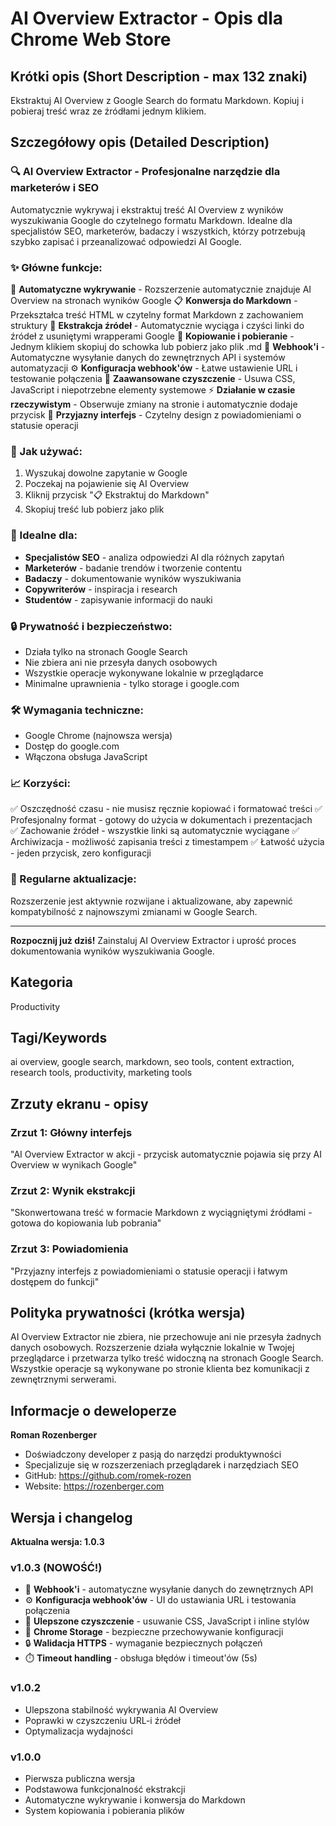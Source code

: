 # AI Overview Extractor - Opis dla Chrome Web Store

## Krótki opis (Short Description - max 132 znaki)
Ekstraktuj AI Overview z Google Search do formatu Markdown. Kopiuj i pobieraj treść wraz ze źródłami jednym klikiem.

## Szczegółowy opis (Detailed Description)

### 🔍 AI Overview Extractor - Profesjonalne narzędzie dla marketerów i SEO

Automatycznie wykrywaj i ekstraktuj treść AI Overview z wyników wyszukiwania Google do czytelnego formatu Markdown. Idealne dla specjalistów SEO, marketerów, badaczy i wszystkich, którzy potrzebują szybko zapisać i przeanalizować odpowiedzi AI Google.

### ✨ Główne funkcje:

🎯 **Automatyczne wykrywanie** - Rozszerzenie automatycznie znajduje AI Overview na stronach wyników Google
📋 **Konwersja do Markdown** - Przekształca treść HTML w czytelny format Markdown z zachowaniem struktury
🔗 **Ekstrakcja źródeł** - Automatycznie wyciąga i czyści linki do źródeł z usuniętymi wrapperami Google
💾 **Kopiowanie i pobieranie** - Jednym klikiem skopiuj do schowka lub pobierz jako plik .md
🚀 **Webhook'i** - Automatyczne wysyłanie danych do zewnętrznych API i systemów automatyzacji
⚙️ **Konfiguracja webhook'ów** - Łatwe ustawienie URL i testowanie połączenia
🧹 **Zaawansowane czyszczenie** - Usuwa CSS, JavaScript i niepotrzebne elementy systemowe
⚡ **Działanie w czasie rzeczywistym** - Obserwuje zmiany na stronie i automatycznie dodaje przycisk
🎨 **Przyjazny interfejs** - Czytelny design z powiadomieniami o statusie operacji

### 🚀 Jak używać:

1. Wyszukaj dowolne zapytanie w Google
2. Poczekaj na pojawienie się AI Overview
3. Kliknij przycisk "📋 Ekstraktuj do Markdown"
4. Skopiuj treść lub pobierz jako plik

### 💼 Idealne dla:

- **Specjalistów SEO** - analiza odpowiedzi AI dla różnych zapytań
- **Marketerów** - badanie trendów i tworzenie contentu
- **Badaczy** - dokumentowanie wyników wyszukiwania
- **Copywriterów** - inspiracja i research
- **Studentów** - zapisywanie informacji do nauki

### 🔒 Prywatność i bezpieczeństwo:

- Działa tylko na stronach Google Search
- Nie zbiera ani nie przesyła danych osobowych
- Wszystkie operacje wykonywane lokalnie w przeglądarce
- Minimalne uprawnienia - tylko storage i google.com

### 🛠️ Wymagania techniczne:

- Google Chrome (najnowsza wersja)
- Dostęp do google.com
- Włączona obsługa JavaScript

### 📈 Korzyści:

✅ Oszczędność czasu - nie musisz ręcznie kopiować i formatować treści
✅ Profesjonalny format - gotowy do użycia w dokumentach i prezentacjach  
✅ Zachowanie źródeł - wszystkie linki są automatycznie wyciągane
✅ Archiwizacja - możliwość zapisania treści z timestampem
✅ Łatwość użycia - jeden przycisk, zero konfiguracji

### 🔄 Regularne aktualizacje:

Rozszerzenie jest aktywnie rozwijane i aktualizowane, aby zapewnić kompatybilność z najnowszymi zmianami w Google Search.

---

**Rozpocznij już dziś!** Zainstaluj AI Overview Extractor i uprość proces dokumentowania wyników wyszukiwania Google.

## Kategoria
Productivity

## Tagi/Keywords
ai overview, google search, markdown, seo tools, content extraction, research tools, productivity, marketing tools

## Zrzuty ekranu - opisy

### Zrzut 1: Główny interfejs
"AI Overview Extractor w akcji - przycisk automatycznie pojawia się przy AI Overview w wynikach Google"

### Zrzut 2: Wynik ekstrakcji  
"Skonwertowana treść w formacie Markdown z wyciągniętymi źródłami - gotowa do kopiowania lub pobrania"

### Zrzut 3: Powiadomienia
"Przyjazny interfejs z powiadomieniami o statusie operacji i łatwym dostępem do funkcji"

## Polityka prywatności (krótka wersja)

AI Overview Extractor nie zbiera, nie przechowuje ani nie przesyła żadnych danych osobowych. Rozszerzenie działa wyłącznie lokalnie w Twojej przeglądarce i przetwarza tylko treść widoczną na stronach Google Search. Wszystkie operacje są wykonywane po stronie klienta bez komunikacji z zewnętrznymi serwerami.

## Informacje o deweloperze

**Roman Rozenberger**
- Doświadczony developer z pasją do narzędzi produktywności
- Specjalizuje się w rozszerzeniach przeglądarek i narzędziach SEO
- GitHub: https://github.com/romek-rozen
- Website: https://rozenberger.com

## Wersja i changelog

**Aktualna wersja: 1.0.3**

### v1.0.3 (NOWOŚĆ!)
- 🚀 **Webhook'i** - automatyczne wysyłanie danych do zewnętrznych API
- ⚙️ **Konfiguracja webhook'ów** - UI do ustawiania URL i testowania połączenia
- 🧹 **Ulepszone czyszczenie** - usuwanie CSS, JavaScript i inline stylów
- 💾 **Chrome Storage** - bezpieczne przechowywanie konfiguracji
- 🔒 **Walidacja HTTPS** - wymaganie bezpiecznych połączeń
- ⏱️ **Timeout handling** - obsługa błędów i timeout'ów (5s)

### v1.0.2
- Ulepszona stabilność wykrywania AI Overview
- Poprawki w czyszczeniu URL-i źródeł
- Optymalizacja wydajności

### v1.0.0  
- Pierwsza publiczna wersja
- Podstawowa funkcjonalność ekstrakcji
- Automatyczne wykrywanie i konwersja do Markdown
- System kopiowania i pobierania plików
